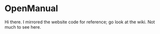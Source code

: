 # OpenManual

Hi there. I mirrored the website code for reference; go look at the wiki. Not much to see here.


